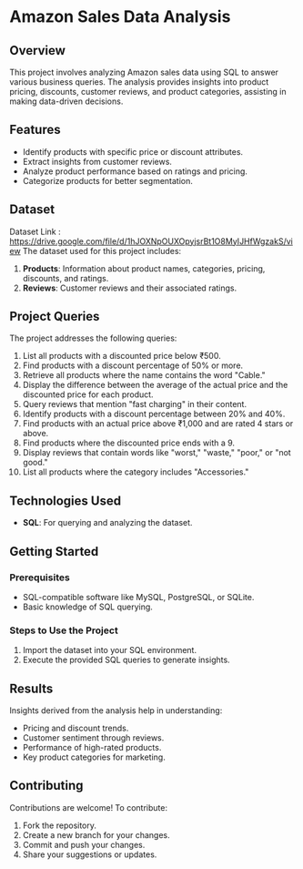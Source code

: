 # **Amazon Sales Data Analysis**

## **Overview**  
This project involves analyzing Amazon sales data using SQL to answer various business queries. The analysis provides insights into product pricing, discounts, customer reviews, and product categories, assisting in making data-driven decisions.

## **Features**  
- Identify products with specific price or discount attributes.  
- Extract insights from customer reviews.  
- Analyze product performance based on ratings and pricing.  
- Categorize products for better segmentation.

## **Dataset**
Dataset  Link : https://drive.google.com/file/d/1hJOXNpOUXOpyjsrBt1O8MyIJHfWgzakS/view
The dataset used for this project includes:  
1. **Products**: Information about product names, categories, pricing, discounts, and ratings.  
2. **Reviews**: Customer reviews and their associated ratings.

## **Project Queries**  
The project addresses the following queries:  
1. List all products with a discounted price below ₹500.  
2. Find products with a discount percentage of 50% or more.  
3. Retrieve all products where the name contains the word "Cable."  
4. Display the difference between the average of the actual price and the discounted price for each product.  
5. Query reviews that mention "fast charging" in their content.  
6. Identify products with a discount percentage between 20% and 40%.  
7. Find products with an actual price above ₹1,000 and are rated 4 stars or above.  
8. Find products where the discounted price ends with a 9.  
9. Display reviews that contain words like "worst," "waste," "poor," or "not good."  
10. List all products where the category includes "Accessories."

## **Technologies Used**  
- **SQL**: For querying and analyzing the dataset.

## **Getting Started**  
### **Prerequisites**  
- SQL-compatible software like MySQL, PostgreSQL, or SQLite.  
- Basic knowledge of SQL querying.

### **Steps to Use the Project**  
1. Import the dataset into your SQL environment.  
2. Execute the provided SQL queries to generate insights.


## **Results**  
Insights derived from the analysis help in understanding:  
- Pricing and discount trends.  
- Customer sentiment through reviews.  
- Performance of high-rated products.  
- Key product categories for marketing.

## **Contributing**  
Contributions are welcome! To contribute:  
1. Fork the repository.  
2. Create a new branch for your changes.  
3. Commit and push your changes.  
4. Share your suggestions or updates.

  
